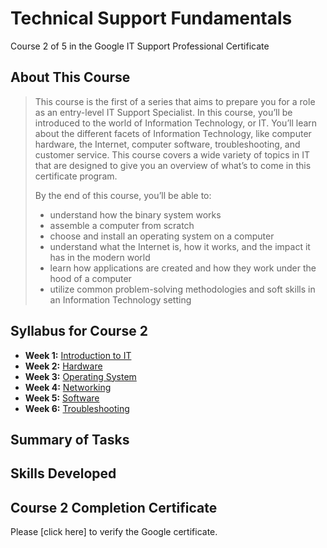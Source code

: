 # Technical Support Fundamentals
Course 2 of 5 in the Google IT Support Professional Certificate
## About This Course
> This course is the first of a series that aims to prepare you for a role as an entry-level IT Support Specialist. In this course, you’ll be introduced to the world of Information Technology, or IT. You’ll learn about the different facets of Information Technology, like computer hardware, the Internet, computer software, troubleshooting, and customer service. This course covers a wide variety of topics in IT that are designed to give you an overview of what’s to come in this certificate program.
>
> By the end of this course, you’ll be able to:
> - understand how the binary system works
> - assemble a computer from scratch
> - choose and install an operating system on a computer
> - understand what the Internet is, how it works, and the impact it has in the modern world
> - learn how applications are created and how they work under the hood of a computer
> - utilize common problem-solving methodologies and soft skills in an Information Technology setting
## Syllabus for Course 2
- **Week 1:** [Introduction to IT](https://github.com/KailaniBailey/Google-IT-Support-Professional-Certificate/tree/main/Technical%20Support%20Fundamentals/Introduction%20to%20IT)
- **Week 2:** [Hardware](https://github.com/KailaniBailey/Google-IT-Support-Professional-Certificate/tree/main/Technical%20Support%20Fundamentals/Hardware)
- **Week 3:** [Operating System](https://github.com/KailaniBailey/Google-IT-Support-Professional-Certificate/tree/main/Technical%20Support%20Fundamentals/Operating%20System)
- **Week 4:** [Networking](https://github.com/KailaniBailey/Google-IT-Support-Professional-Certificate/tree/main/Technical%20Support%20Fundamentals/Networking)
- **Week 5:** [Software](https://github.com/KailaniBailey/Google-IT-Support-Professional-Certificate/tree/main/Technical%20Support%20Fundamentals/Software)
- **Week 6:** [Troubleshooting](https://github.com/KailaniBailey/Google-IT-Support-Professional-Certificate/tree/main/Technical%20Support%20Fundamentals/Troubleshooting)
## Summary of Tasks
## Skills Developed
## Course 2 Completion Certificate
Please [click here] to verify the Google certificate.
